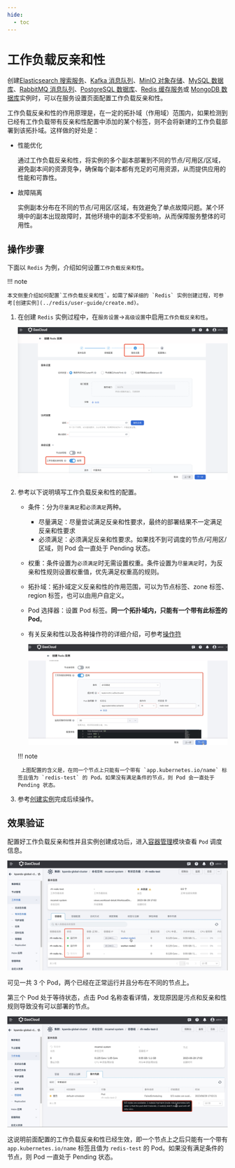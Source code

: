 ```yaml
---
hide:
  - toc
---
```


# 工作负载反亲和性

创建[Elasticsearch 搜索服务](../elasticsearch/intro/what.md)、[Kafka 消息队列](../kafka/intro/what.md)、[MinIO 对象存储](../minio/intro/what.md)、[MySQL 数据库](../mysql/intro/what.md)、[RabbitMQ 消息队列](../rabbitmq/intro/what.md)、[PostgreSQL 数据库](../postgresql/intro/what.md)、[Redis 缓存服务](../redis/intro/what.md)或 [MongoDB 数据库](../mongodb/intro/what.md)实例时，可以在服务设置页面配置工作负载反亲和性。

工作负载反亲和性的作用原理是，在一定的拓扑域（作用域）范围内，如果检测到已经有工作负载带有反亲和性配置中添加的某个标签，则不会将新建的工作负载部署到该拓扑域。这样做的好处是：

- 性能优化

    通过工作负载反亲和性，将实例的多个副本部署到不同的节点/可用区/区域，避免副本间的资源竞争，确保每个副本都有充足的可用资源，从而提供应用的性能和可靠性。

- 故障隔离

    实例副本分布在不同的节点/可用区/区域，有效避免了单点故障问题。某个环境中的副本出现故障时，其他环境中的副本不受影响，从而保障服务整体的可用性。

## 操作步骤

下面以 `Redis` 为例，介绍如何设置`工作负载反亲和性`。

!!! note

    本文侧重介绍如何配置`工作负载反亲和性`。如需了解详细的 `Redis` 实例创建过程，可参考[创建实例](../redis/user-guide/create.md)。

1. 在创建 `Redis` 实例过程中，在`服务设置`->`高级设置`中启用`工作负载反亲和性`。

    ![创建](images/anti-affinity01.png)

2. 参考以下说明填写工作负载反亲和性的配置。

    - 条件：分为`尽量满足`和`必须满足`两种。
        - 尽量满足：尽量尝试满足反亲和性要求，最终的部署结果不一定满足反亲和性要求
        - 必须满足：必须满足反亲和性要求。如果找不到可调度的节点/可用区/区域，则 Pod 会一直处于 Pending 状态。
    - 权重：条件设置为`必须满足`时无需设置权重。条件设置为`尽量满足`时，为反亲和性规则设置权重值，优先满足权重高的规则。
    - 拓扑域：拓扑域定义反亲和性的作用范围，可以为节点标签、zone 标签、region 标签，也可以由用户自定义。
    - Pod 选择器：设置 Pod 标签。**同一个拓扑域内，只能有一个带有此标签的 Pod**。
    - 有关反亲和性以及各种操作符的详细介绍，可参考[操作符](../../kpanda/user-guide/workloads/pod-config/scheduling-policy.md#_4)

        ![创建](images/anti-affinity02.jpg)
    
    !!! note

        上图配置的含义是，在同一个节点上只能有一个带有 `app.kubernetes.io/name` 标签且值为 `redis-test` 的 Pod。如果没有满足条件的节点，则 Pod 会一直处于 Pending 状态。

3. 参考[创建实例](../redis/user-guide/create.md)完成后续操作。

## 效果验证

配置好工作负载反亲和性并且实例创建成功后，进入[容器管理](../../kpanda/intro/what.md)模块查看 `Pod` 调度信息。

![查看 Pod](images/anti-affinity04.jpg)

可见一共 3 个 Pod，两个已经在正常运行并且分布在不同的节点上。

第三个 Pod 处于等待状态，点击 Pod 名称查看详情，发现原因是污点和反亲和性规则导致没有可以部署的节点。

![事件日志](images/anti-affinity03.jpg)

这说明前面配置的工作负载反亲和性已经生效，即一个节点上之后只能有一个带有 `app.kubernetes.io/name` 标签且值为 `redis-test` 的 Pod。如果没有满足条件的节点，则 Pod 一直处于 Pending 状态。
